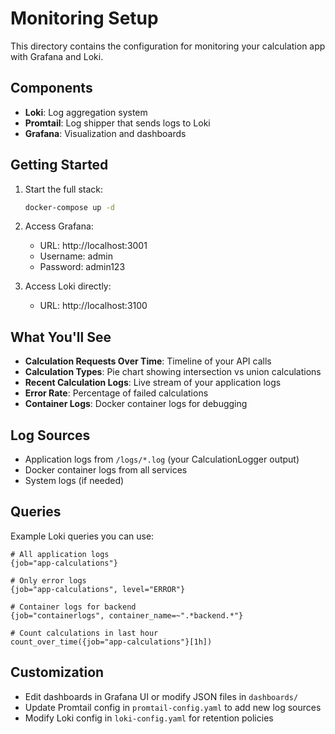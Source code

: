 # Monitoring Setup

This directory contains the configuration for monitoring your calculation app with Grafana and Loki.

## Components

- **Loki**: Log aggregation system
- **Promtail**: Log shipper that sends logs to Loki
- **Grafana**: Visualization and dashboards

## Getting Started

1. Start the full stack:
   ```bash
   docker-compose up -d
   ```

2. Access Grafana:
   - URL: http://localhost:3001
   - Username: admin
   - Password: admin123

3. Access Loki directly:
   - URL: http://localhost:3100

## What You'll See

- **Calculation Requests Over Time**: Timeline of your API calls
- **Calculation Types**: Pie chart showing intersection vs union calculations
- **Recent Calculation Logs**: Live stream of your application logs
- **Error Rate**: Percentage of failed calculations
- **Container Logs**: Docker container logs for debugging

## Log Sources

- Application logs from `/logs/*.log` (your CalculationLogger output)
- Docker container logs from all services
- System logs (if needed)

## Queries

Example Loki queries you can use:

```logql
# All application logs
{job="app-calculations"}

# Only error logs
{job="app-calculations", level="ERROR"}

# Container logs for backend
{job="containerlogs", container_name=~".*backend.*"}

# Count calculations in last hour
count_over_time({job="app-calculations"}[1h])
```

## Customization

- Edit dashboards in Grafana UI or modify JSON files in `dashboards/`
- Update Promtail config in `promtail-config.yaml` to add new log sources
- Modify Loki config in `loki-config.yaml` for retention policies
